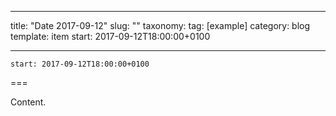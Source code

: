 
---
title: "Date 2017-09-12"
slug: ""
taxonomy:
tag: [example]
category: blog
template: item
start: 2017-09-12T18:00:00+0100

---

``start: 2017-09-12T18:00:00+0100``

===

Content.
